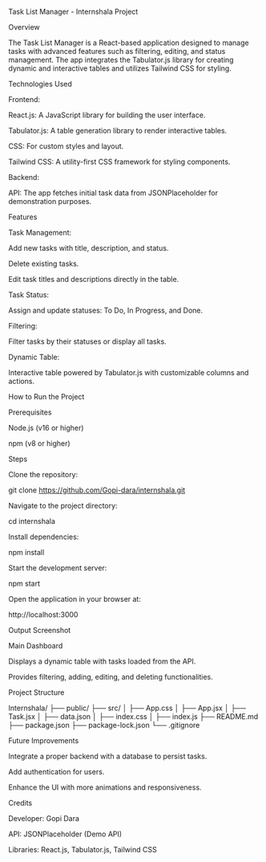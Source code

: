 Task List Manager - Internshala Project

Overview

The Task List Manager is a React-based application designed to manage tasks with advanced features such as filtering, editing, and status management. The app integrates the Tabulator.js library for creating dynamic and interactive tables and utilizes Tailwind CSS for styling.

Technologies Used

Frontend:

React.js: A JavaScript library for building the user interface.

Tabulator.js: A table generation library to render interactive tables.

CSS: For custom styles and layout.

Tailwind CSS: A utility-first CSS framework for styling components.

Backend:

API: The app fetches initial task data from JSONPlaceholder for demonstration purposes.

Features

Task Management:

Add new tasks with title, description, and status.

Delete existing tasks.

Edit task titles and descriptions directly in the table.

Task Status:

Assign and update statuses: To Do, In Progress, and Done.

Filtering:

Filter tasks by their statuses or display all tasks.

Dynamic Table:

Interactive table powered by Tabulator.js with customizable columns and actions.

How to Run the Project

Prerequisites

Node.js (v16 or higher)

npm (v8 or higher)

Steps

Clone the repository:

git clone https://github.com/Gopi-dara/internshala.git

Navigate to the project directory:

cd internshala

Install dependencies:

npm install

Start the development server:

npm start

Open the application in your browser at:

http://localhost:3000

Output Screenshot

Main Dashboard

Displays a dynamic table with tasks loaded from the API.

Provides filtering, adding, editing, and deleting functionalities.



Project Structure

Internshala/
├── public/
├── src/
│   ├── App.css
│   ├── App.jsx
│   ├── Task.jsx
│   ├── data.json
│   ├── index.css
│   ├── index.js
├── README.md
├── package.json
├── package-lock.json
└── .gitignore

Future Improvements

Integrate a proper backend with a database to persist tasks.

Add authentication for users.

Enhance the UI with more animations and responsiveness.

Credits

Developer: Gopi Dara

API: JSONPlaceholder (Demo API)

Libraries: React.js, Tabulator.js, Tailwind CSS
